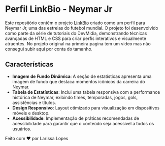 # Perfil LinkBio - Neymar Jr

Este repositório contém o projeto [LinkBio](https://larisloppes.github.io/linkbiodoney) criado como um perfil para Neymar Jr, uma das estrelas do futebol mundial. O projeto foi desenvolvido como parte da série de tutoriais do DevMidia, demonstrando técnicas avançadas de HTML e CSS para criar perfis interativos e visualmente atraentes.
No projeto original na primeira pagina tem um video mas não consegui subir aqui por conta do tamanho. 

## Características

- **Imagem de Fundo Dinâmica**: A seção de estatísticas apresenta uma imagem de fundo que destaca momentos icônicos da carreira do Neymar.
- **Tabela de Estatísticas**: Inclui uma tabela responsiva com a performance histórica de Neymar, exibindo times, temporadas, jogos, gols, assistências e títulos.
- **Design Responsivo**: Layout otimizado para visualização em dispositivos móveis e desktop.
- **Acessibilidade**: Implementação de práticas recomendadas de acessibilidade para garantir que o conteúdo seja acessível a todos os usuários.

Feito com ❤️ por Larissa Lopes
